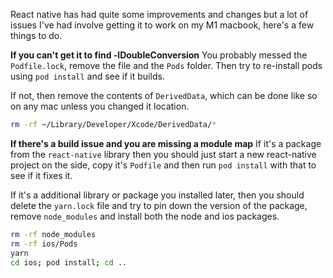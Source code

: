 React native has had quite some improvements and changes
but a lot of issues I've had involve getting it to work on
my M1 macbook, here's a few things to do.

**If you can't get it to find -lDoubleConversion**
You probably messed the `Podfile.lock`,
remove the file and the `Pods` folder. Then try to re-install
pods using `pod install` and see if it builds.

If not,
then remove the contents of `DerivedData`, which can be done like
so on any mac unless you changed it location.

```sh
rm -rf ~/Library/Developer/Xcode/DerivedData/*
```

**If there's a build issue and you are missing a module map**
If it's a package from the `react-native` library then you should just start a new react-native project on the side, copy it's `Podfile` and
then run `pod install` with that to see if it fixes it.

If it's a additional library or package you installed later, then you
should delete the `yarn.lock` file and try to pin down the version of
the package, remove `node_modules` and install both the node and ios packages.

```sh
rm -rf node_modules
rm -rf ios/Pods
yarn
cd ios; pod install; cd ..
```



